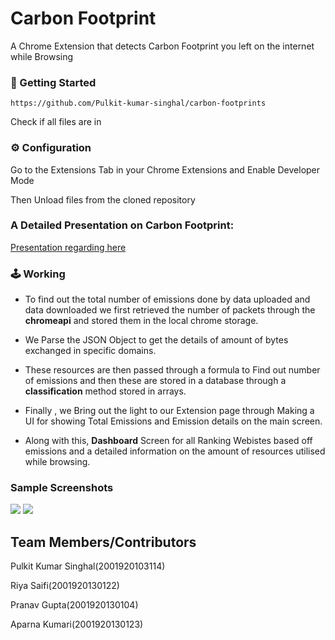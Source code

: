 # Carbon Footprint
A Chrome Extension that detects Carbon Footprint you left on the internet while Browsing


###

### 🚀 Getting Started 
```
https://github.com/Pulkit-kumar-singhal/carbon-footprints
```
Check if all files are in

### ⚙️ Configuration

Go to the Extensions Tab in your Chrome Extensions and Enable Developer Mode 

Then Unload files from the cloned repository

### A Detailed Presentation on Carbon Footprint:
[Presentation regarding here](https://docs.google.com/presentation/d/1rKy8ixHcQRY4jLcQ3JXJHNArZ8ZPYAvmlhGIzrh0s-M/edit#slide=id.p1)

### 🕹️ Working

- To find out the total number of emissions done by data uploaded and data downloaded we first retrieved the number of packets through the **chromeapi** and stored them in the local chrome storage. 
- We Parse the JSON Object to get the details of amount of bytes exchanged in specific domains.
- These resources are then passed through a formula to Find out number of emissions and then these are stored in a database through a **classification** method stored in arrays.

- Finally , we Bring out the light to our Extension page through Making a UI for showing Total Emissions and Emission details on the main screen.
- Along with this, **Dashboard** Screen for all Ranking Webistes based off emissions and a detailed information on the amount of resources utilised while browsing. 

### Sample Screenshots

![](./images/1.png) 
![](./images/2.png)

## Team Members/Contributors 
Pulkit Kumar Singhal(2001920103114)

Riya Saifi(2001920130122)

Pranav Gupta(2001920130104)

Aparna Kumari(2001920130123)
